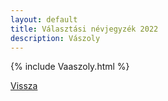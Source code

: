 ```yaml
---
layout: default
title: Választási névjegyzék 2022
description: Vászoly
---
```


{% include Vaaszoly.html %}

[Vissza](./)